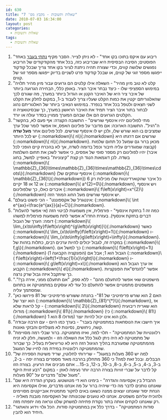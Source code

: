 ```yaml
---
id: 630
title: "שאלות ותשובות - מקבץ מס' 7"
date: 2010-07-03 16:34:00
layout: post
categories: 
  - שאלות ותשובות
tags: 
  - שאלות ותשובות
---
```

<ol>
	<li> "ריבוע עם איקס בתוכו בקו אחד" - לא ניתן לצייר. הסבר מקיף <a href="http://www.gadial.net/?p=125">נתתי בעבר</a> באחד הפוסטים; הסיבה הבסיסית היא שבריבוע כזה, בכל אחד מהקודקודים של הריבוע נפגשים שלושה קווים, וכדי שצורה תהיה ניתנת לציור בקו אחד צריך שבכל קודקוד ייפגשו מספר זוגי של קווים, או שבכל קודקוד פרט לשניים בדיוק ייפגשו מספר זוגי של קווים.</li>
	<li> "קלט לא טוב מיון מהיר" - השאלה אילו קלטים הם גרועים עבור מיון מהיר תלויה במימוש הספציפי שלו - כיצד נבחר איבר הציר. באופן כללי, הבחירה הגרועה ביותר של איבר ציר היא של האיבר הקטן או הגדול ביותר במערך, מה שגורם לכך שהאלגוריתם יקטין את כמות הקלט שעליו צריך לעבוד ב-1, במקום לחלק את הקלט לשני חצאים ולטפל בכל אחד בנפרד. במימוש הנאיבי ביותר של האלגוריתם נהוג לבחור בתור איבר הציר תמיד את האיבר הראשון במערך, כך שבסיטואציה זו הקלטים הגרועים הם אלו שבהם המערך ממויין בסדר עולה או יורד.</li>
	<li> "מתי לפולינום יהיו אינסוף שורשים" - התשובה הקצרה: אף פעם לא, בהקשר ה"רגיל". התשובה הארוכה: אם מדובר על פולינום האפס, אז אפשר לומר שכל ערך שמציבים בו הוא שורש שלו, ולכן יש לו אינסוף שורשים. לכל פולינום אחר <strong>מעל שדה</strong> יש לכל היותר {::nomarkdown}\( n\){:/nomarkdown} שורשים אם דרגתו היא {::nomarkdown}\( n\){:/nomarkdown}. מכאן ברור גם שמעל כל תחום שלמות (קבוצה שמוגדרים עליה חיבור וכפל בדומה לשדה, אך לא בהכרח קיים הופכי לכל איבר) יהיו לפולינום רק מספר סופי של אפסים, כי אפשר לשכן את תחום השלמות בשדה. לכן דוגמאות הנגד הן קצת "קיצוניות" באופיין: למשל, בחוג {::nomarkdown}\( \mathbb{Z}_{36}\times\mathbb{Z}_{36}\times\mathbb{Z}_{36}\times\cdots\){:/nomarkdown} (אינסוף עותקים של {::nomarkdown}\( \mathbb{Z}_{36}\){:/nomarkdown}) כל איבר שהקוארדינטות שלו מכילות רק 6 או 12 או 18 יקיים {::nomarkdown}\( a^{2}=0\){:/nomarkdown}, ויש אינסוף איברים כאלו, כך שלפולינום {::nomarkdown}\( f\left(x\right)=x^{2}\){:/nomarkdown} יש אינסוף שורשים מעל החוג המוזר הזה.</li>
	<li> "אינטגרל של אקספוננט" - הכי פשוט בעולם: {::nomarkdown}\( \int e^{ax}=\frac{e^{ax}}{a}+C\){:/nomarkdown}.</li>
	<li> "כמה זה 1 בחזקת אינסוף" - פורמלית, אין משמעות לביטוי הזה (אי אפשר להעלות דברים בחזקת אינסוף). בעזרת החדו"א אפשר לתת משמעות פורמלית למשהו דומה: הערך של הגבול {::nomarkdown}\( \lim_{x\to\infty}f\left(x\right)^{g\left(x\right)}\){:/nomarkdown} כאשר {::nomarkdown}\( \lim_{x\to\infty}f\left(x\right)=1\){:/nomarkdown} ו-{::nomarkdown}\( \lim_{x\to\infty}g\left(x\right)=\infty\){:/nomarkdown}. במקרה זה, לגבול יכולים להיות ערכים רבים, כתלות בזהות של {::nomarkdown}\( f,g\){:/nomarkdown}. כך למשל אם {::nomarkdown}\( f\left(x\right)=1\){:/nomarkdown} (הפונקציה הקבועה 1) הגבול הוא 1; אבל אם {::nomarkdown}\( f\left(x\right)=\left(1+\frac{1}{x}\right)\){:/nomarkdown} ו-{::nomarkdown}\( g\left(x\right)=x\){:/nomarkdown} אז ערך הגבול הוא הקבוע {::nomarkdown}\( e\){:/nomarkdown}. אפשר "להנדס"את הפונקציות כך שיתקבל איזה גבול שרק נרצה.</li>
	<li> "מישפטים שאי אפשר להתעלם מהם" - ללא ספק, "אם תתעלם ממני, אירה בך!". ממשפטים מתמטיים אפשר להתעלם כל עוד לא עוסקים במתמטיקה או בתחום שמסתמך עליה.</li>
	<li> "האם 2 הוא שורש פרימיטיבי של 81"- בהנחה ששורש פרימיטיבי של 81 פירושו כאן הוא יוצר של {::nomarkdown}\( \mathbb{Z}_{81}^{*}\){:/nomarkdown}, אז קל לראות שלא - {::nomarkdown}\( 2\){:/nomarkdown} הוא שארית ריבועית מודולו {::nomarkdown}\( 81\){:/nomarkdown} (כי {::nomarkdown}\( 81\){:/nomarkdown} מודולו 8 הוא 1) ולכן הוא אינו יכול להיות יוצר.</li>
	<li> "איך חישבו את הנוסחאות במתמטיקה בעבר" - בערך כמו היום - עם הרבה עבודה קשה, ניחושים, נסיונות לא מוצלחים והבזקי גאונות.</li>
	<li> "רלוונטיות של המתמטיקה" - תלוי למה, ואיזו מתמטיקה. ברור שבלי רמה מסויימת של מתמטיקה לא היה ניתן לגגל כלל את השאלה הזו - ולמעשה, חלק לא זניח מהמתמטיקה שמעורבת בהליך הגיגול הזה היא לא טריוויאלית בעליל. כך שברור שהמתמטיקה רלוונטית במידת מה לחייו של המגגל.</li>
	<li> "למה יש 360 מעלות במעגל" - שרירותי לחלוטין, שריד משיטת הספירה של הבבלים. ובכל זאת למה? כי 360 מתחלק בהרבה מאוד מספרים בצורה יפה - ב-2, ב-3, ב-4, ב-5, ב-6, ב-8, ב-10, ב-12, ב-15... אתם מבינים את הרעיון. בצורה הזו קל לדבר על שברי זוויות בצורה הרבה יותר נעימה לאוזן - במקום "רבע זווית היקף מעגל שלם" מדברים על "90 מעלות".</li>
	<li> "ההבדל בין אקסיומה והגדרה" - בימינו הוא די מטושטש. בעקרון הגדרה היא שם שאנחנו נותנים לדבר מה כדי שיהיה ברור על מה אנחנו מדברים, ואילו אקסיומה היא הנחת יסוד שאנחנו יוצאים ממנה כשאנו באים לחקור מתמטית אובייקטים מסויימים ולהוכיח עליהם משפטים. אנחנו לא טוענים שנכונותה של האקסיומה מובנת מאליה - רק שאנחנו לוקחים אותה בתור נקודת פתיחה למשחק שלנו ונראה מה יתפתח מזה.</li>
	<li> "סודות המתמטיקה" - בדרך כלל אין במתמטיקה סודות. הכל גלוי וידוע והאתגר היחיד הוא להבין.</li>
</ol>
